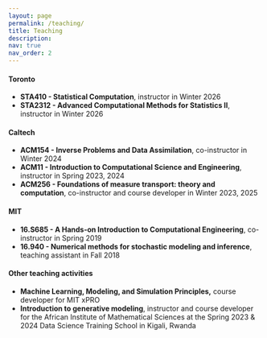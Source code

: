 ```yaml
---
layout: page
permalink: /teaching/
title: Teaching
description: 
nav: true
nav_order: 2
---
```


#### Toronto
- **STA410 - Statistical Computation**, instructor in Winter 2026
- **STA2312 - Advanced Computational Methods for Statistics II**, instructor in Winter 2026

#### Caltech
- **ACM154 - Inverse Problems and Data Assimilation**, co-instructor in Winter 2024
- **ACM11 - Introduction to Computational Science and Engineering**, instructor in Spring 2023, 2024
- **ACM256 - Foundations of measure transport: theory and computation**, co-instructor and course developer in Winter 2023, 2025

#### MIT
- **16.S685 - A Hands-on Introduction to Computational Engineering**, co-instructor in Spring 2019
- **16.940 - Numerical methods for stochastic modeling and inference**, teaching assistant in Fall 2018

#### Other teaching activities
- **Machine Learning, Modeling, and Simulation Principles,** course developer for MIT xPRO
- **Introduction to generative modeling**, instructor and course developer  for the African Institute of Mathematical Sciences at the Spring 2023 & 2024 Data Science Training School in Kigali, Rwanda
